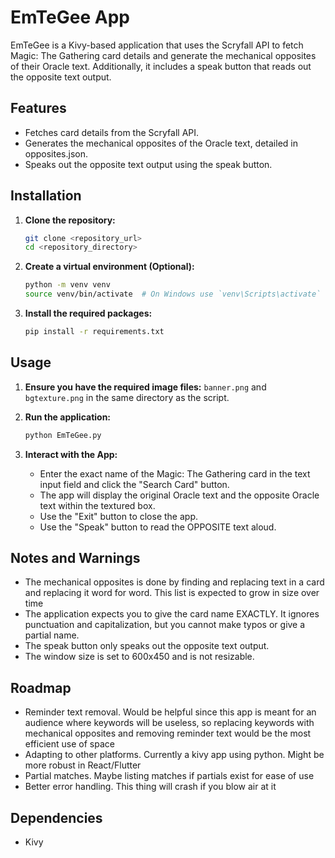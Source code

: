 # EmTeGee App

EmTeGee is a Kivy-based application that uses the Scryfall API to fetch Magic: The Gathering card details and generate the mechanical opposites of their Oracle text. Additionally, it includes a speak button that reads out the opposite text output.

## Features

- Fetches card details from the Scryfall API.
- Generates the mechanical opposites of the Oracle text, detailed in opposites.json.
- Speaks out the opposite text output using the speak button.

## Installation

1. **Clone the repository:**

    ```sh
    git clone <repository_url>
    cd <repository_directory>
    ```

2. **Create a virtual environment (Optional):**

    ```sh
    python -m venv venv
    source venv/bin/activate  # On Windows use `venv\Scripts\activate`
    ```

3. **Install the required packages:**

    ```sh
    pip install -r requirements.txt
    ```

## Usage

1. **Ensure you have the required image files:** `banner.png` and `bgtexture.png` in the same directory as the script.

2. **Run the application:**

    ```sh
    python EmTeGee.py
    ```

3. **Interact with the App:**

    - Enter the exact name of the Magic: The Gathering card in the text input field and click the "Search Card" button.
    - The app will display the original Oracle text and the opposite Oracle text within the textured box.
    - Use the "Exit" button to close the app.
    - Use the "Speak" button to read the OPPOSITE text aloud.

## Notes and Warnings

- The mechanical opposites is done by finding and replacing text in a card and replacing it word for word. This list is expected to grow in size over time
- The application expects you to give the card name EXACTLY. It ignores punctuation and capitalization, but you cannot make typos or give a partial name.
- The speak button only speaks out the opposite text output.
- The window size is set to 600x450 and is not resizable.

## Roadmap

- Reminder text removal. Would be helpful since this app is meant for an audience where keywords will be useless, so replacing keywords with mechanical opposites and removing reminder text would be the most efficient use of space
- Adapting to other platforms. Currently a kivy app using python. Might be more robust in React/Flutter
- Partial matches. Maybe listing matches if partials exist for ease of use
- Better error handling. This thing will crash if you blow air at it

## Dependencies

- Kivy

